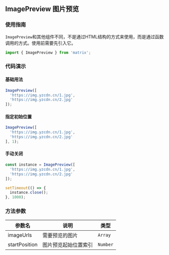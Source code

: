 ## ImagePreview 图片预览

### 使用指南

`ImagePreview`和其他组件不同，不是通过HTML结构的方式来使用，而是通过函数调用的方式。使用前需要先引入它。

```js
import { ImagePreview } from 'matrix';
```

### 代码演示

#### 基础用法

```javascript
ImagePreview([
  'https://img.yzcdn.cn/1.jpg',
  'https://img.yzcdn.cn/2.jpg'
]);
```

#### 指定初始位置

```javascript
ImagePreview([
  'https://img.yzcdn.cn/1.jpg',
  'https://img.yzcdn.cn/2.jpg'
], 1);
```

#### 手动关闭

```javascript
const instance = ImagePreview([
  'https://img.yzcdn.cn/1.jpg',
  'https://img.yzcdn.cn/2.jpg'
]);

setTimeout(() => {
  instance.close();
}, 1000);
```

### 方法参数

| 参数名 | 说明 | 类型 |
|-----------|-----------|-----------|
| imageUrls | 需要预览的图片 | `Array` |
| startPosition | 图片预览起始位置索引 | `Number` |
